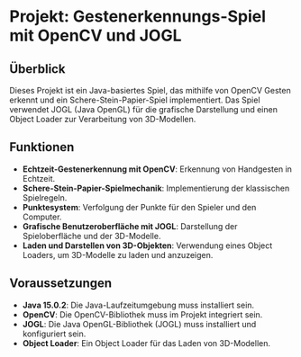 # Projekt: Gestenerkennungs-Spiel mit OpenCV und JOGL

## Überblick

Dieses Projekt ist ein Java-basiertes Spiel, das mithilfe von OpenCV Gesten erkennt und ein Schere-Stein-Papier-Spiel implementiert. 
Das Spiel verwendet JOGL (Java OpenGL) für die grafische Darstellung und einen Object Loader zur Verarbeitung von 3D-Modellen.

## Funktionen

- **Echtzeit-Gestenerkennung mit OpenCV**: Erkennung von Handgesten in Echtzeit.
- **Schere-Stein-Papier-Spielmechanik**: Implementierung der klassischen Spielregeln.
- **Punktesystem**: Verfolgung der Punkte für den Spieler und den Computer.
- **Grafische Benutzeroberfläche mit JOGL**: Darstellung der Spieloberfläche und der 3D-Modelle.
- **Laden und Darstellen von 3D-Objekten**: Verwendung eines Object Loaders, um 3D-Modelle zu laden und anzuzeigen.

## Voraussetzungen

- **Java 15.0.2**: Die Java-Laufzeitumgebung muss installiert sein.
- **OpenCV**: Die OpenCV-Bibliothek muss im Projekt integriert sein.
- **JOGL**: Die Java OpenGL-Bibliothek (JOGL) muss installiert und konfiguriert sein.
- **Object Loader**: Ein Object Loader für das Laden von 3D-Modellen.
